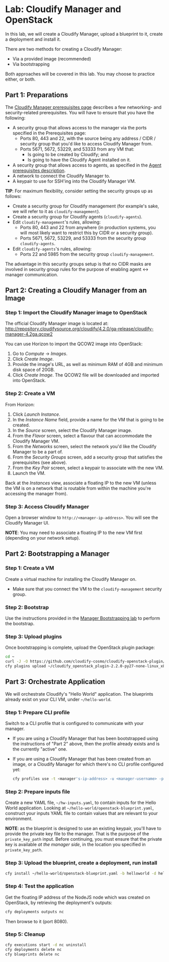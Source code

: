 # Lab: Cloudify Manager and OpenStack

In this lab, we will create a Cloudify Manager, upload a blueprint to it, create a deployment and install it.

There are two methods for creating a Cloudify Manager:

* Via a provided image (recommended)
* Via bootstrapping

Both approaches will be covered in this lab. You may choose to practice either, or both.

## Part 1: Preparations

The [Cloudify Manager prerequisites page](http://docs.cloudify.co/4.3.0/installation/prerequisites/) describes a few
networking- and security-related prerequisites. You will have to ensure that you have the following:

* A security group that allows access to the manager via the ports specified in the Prerequisites page:
  * Ports 80, 443 and 22, with the source being any address / CIDR / security group that you'd like to access
    Cloudify Manager from.
  * Ports 5671, 5672, 53229, and 53333 from any VM that:
    * Is going to be created by Cloudify; and
    * Is going to have the Cloudify Agent installed on it.
* A security group that allows access to agents, as specified in the [Agent prerequisites description](http://docs.cloudify.co/4.2.0/agents/overview/).
* A network to connect the Cloudify Manager to.
* A keypair to use for SSH'ing into the Cloudify Manager VM.

**TIP**: For maximum flexibility, consider setting the security groups up as follows:

* Create a security group for Cloudify management (for example's sake, we will refer to it as `cloudify-management`).
* Create a security group for Cloudify agents (`cloudify-agents`).
* Edit `cloudify-management`'s rules, allowing:
    * Ports 80, 443 and 22 from anywhere (in production systems, you will most likely want to restrict this by CIDR or
      a security group).
    * Ports 5671, 5672, 53229, and 53333 from the security group `cloudify-agents`.
* Edit `cloudify-agents`'s rules, allowing:
    * Ports 22 and 5985 from the security group `cloudify-management`.

The advantage in this security groups setup is that no CIDR masks are involved in security group rules for the purpose
of enabling agent <-> manager communication.

## Part 2: Creating a Cloudify Manager from an Image

### Step 1: Import the Cloudify Manager image to OpenStack

The official Cloudify Manager image is located at: http://repository.cloudifysource.org/cloudify/4.2.0/ga-release/cloudify-manager-4.2ga.qcow2

You can use Horizon to import the QCOW2 image into OpenStack:

1. Go to *Compute* -> *Images*.
2. Click *Create Image*.
3. Provide the image's URL, as well as minimum RAM of 4GB and minimum disk space of 20GB.
4. Click *Create Image*. The QCOW2 file will be downloaded and imported into OpenStack.

### Step 2: Create a VM

From Horizon:

1.  Click *Launch Instance*.
2.  In the *Instance Name* field, provide a name for the VM that is going to be created.
3.  In the *Source* screen, select the Cloudify Manager image.
4.  From the *Flavor* screen, select a flavour that can accommodate the Cloudify Manager VM.
5.  From the *Networks* screen, select the network you'd like the Cloudify Manager to be a part of.
6.  From the *Security Groups* screen, add a security group that satisfies the prerequisites (see above).
7.  From the *Key Pair* screen, select a keypair to associate with the new VM.
8.  Launch the VM.

Back at the *Instances* view, associate a floating IP to the new VM (unless the VM is on a network that is routable from
within the machine you're accessing the manager from).

### Step 3: Access Cloudify Manager

Open a browser window to `http://<manager-ip-address>`. You will see the Cloudify Manager UI.

**NOTE**: You may need to associate a floating IP to the new VM first (depending on your network setup).

## Part 2: Bootstrapping a Manager

### Step 1: Create a VM

Create a virtual machine for installing the Cloudify Manager on.

* Make sure that you connect the VM to the `cloudify-management` security group.

### Step 2: Bootstrap

Use the instructions provided in the [Manager Bootstrapping lab](../bootstrap) to perform the bootstrap.

### Step 3: Upload plugins
 
Once bootstrapping is complete, upload the OpenStack plugin package:

```bash
cd ~
curl -J -O https://github.com/cloudify-cosmo/cloudify-openstack-plugin/releases/download/2.2.0/cloudify_openstack_plugin-2.2.0-py27-none-linux_x86_64-centos-Core.wgn
cfy plugins upload ~/cloudify_openstack_plugin-2.2.0-py27-none-linux_x86_64-centos-Core.wgn
```

## Part 3: Orchestrate Application

We will orchestrate Cloudify's "Hello World" application. The blueprints already exist on your CLI VM, under
`~/hello-world`.

### Step 1: Prepare CLI profile

Switch to a CLI profile that is configured to communicate with your manager.

*   If you are using a Cloudify Manager that has been bootstrapped using the instructions of "Part 2" above, then the
    profile already exists and is the currently "active" one.
*   If you are using a Cloudify Manager that has been created from an image, or a Cloudify Manager for which there's
    no CLI profile configured yet:

    ```bash
    cfy profiles use -t <manager's-ip-address> -u <manager-username> -p <manager-password> -t default_tenant
    ```

### Step 2: Prepare inputs file

Create a new YAML file, `~/hw-inputs.yaml`, to contain inputs for the Hello World application.
Looking at `~/hello-world/openstack-blueprint.yaml`, construct your inputs YAML file to contain values that
are relevant to your environment.

**NOTE**: as the blueprint is designed to use an existing keypair, you'll have to provide the private key file to the manager.
That is the purpose of the `private_key_path` input. Before continuing, you must ensure that the private key is available
*at the manager side*, in the location you specified in `private_key_path`.

### Step 3: Upload the blueprint, create a deployment, run install

```bash
cfy install ~/hello-world/openstack-blueprint.yaml -b helloworld -d helloworld -i ~/hw-inputs.yaml
```

### Step 4: Test the application

Get the floating IP address of the NodeJS node which was created on OpenStack, by retrieving the deployment's outputs:

```bash
cfy deployments outputs nc
```

Then browse to it (port 8080).

### Step 5: Cleanup

```bash
cfy executions start -d nc uninstall
cfy deployments delete nc
cfy blueprints delete nc
```
